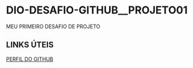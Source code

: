 # DIO-DESAFIO-GITHUB__PROJETO01
MEU PRIMEIRO DESAFIO DE PROJETO 
## LINKS ÚTEIS
[PERFIL DO GITHUB](https://github.com/Tatiana-Ayres)
